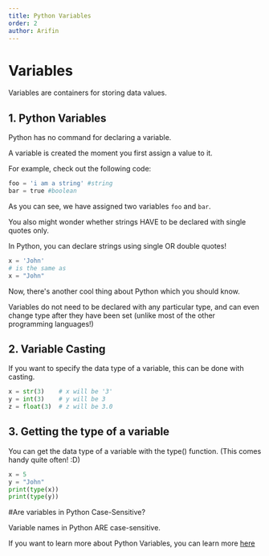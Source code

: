 ```yaml
---
title: Python Variables
order: 2
author: Arifin
---
```


# Variables 

Variables are containers for storing data values.


## 1. Python Variables

Python has no command for declaring a variable.

A variable is created the moment you first assign a value to it.

For example, check out the following code:

```python
foo = 'i am a string' #string
bar = true #boolean
```

As you can see, we have assigned two variables ``foo`` and ``bar``.

You also might wonder whether strings HAVE to be declared with single quotes only.

In Python, you can declare strings using single OR double quotes!

```python
x = 'John'
# is the same as
x = "John"
```

Now, there's another cool thing about Python which you should know.

Variables do not need to be declared with any particular type, and can even change type after they have been set (unlike most of the other programming languages!)

## 2. Variable Casting

If you want to specify the data type of a variable, this can be done with casting.

```python
x = str(3)    # x will be '3'
y = int(3)    # y will be 3
z = float(3)  # z will be 3.0
```

## 3. Getting the type of a variable

You can get the data type of a variable with the type() function. (This comes handy quite often! :D)

```python
x = 5
y = "John"
print(type(x))
print(type(y))
```

#Are variables in Python Case-Sensitive?

Variable names in Python ARE case-sensitive.

If you want to learn more about Python Variables, you can learn more [here](https://www.w3schools.com/python/python_variables.asp)





